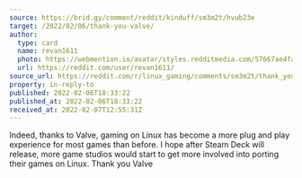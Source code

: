 ```yaml
---
source: https://brid.gy/comment/reddit/kinduff/sm3m2t/hvub23e
target: /2022/02/06/thank-you-valve/
author:
  type: card
  name: revan1611
  photo: https://webmention.io/avatar/styles.redditmedia.com/57667ae4fa79d3354d0cfed56c652974ad01dd3cde3dbdfd3cf11fa9d44b651b.png
  url: https://reddit.com/user/revan1611/
source_url: https://reddit.com/r/linux_gaming/comments/sm3m2t/thank_you_valve/hvub23e/
property: in-reply-to
published: 2022-02-06T18:33:22
published_at: 2022-02-06T18:33:22
received_at: 2022-02-07T12:55:31Z
---
```


Indeed, thanks to Valve, gaming on Linux has become a more plug and play experience for most games than before. I hope after Steam Deck will release, more game studios would start to get more involved into porting their games on Linux. Thank you Valve